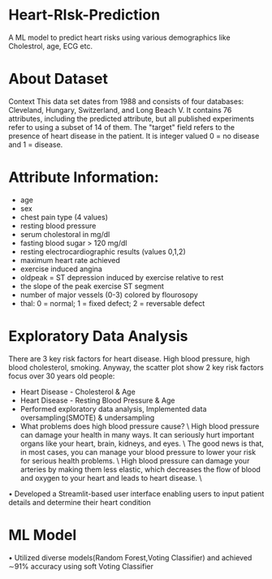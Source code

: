 # Heart-RIsk-Prediction
A ML model to predict heart risks using various demographics like Cholestrol, age, ECG etc.

# About Dataset
Context
This data set dates from 1988 and consists of four databases: Cleveland, Hungary, Switzerland, and Long Beach V. It contains 76 attributes, including the predicted attribute, but all published experiments refer to using a subset of 14 of them. The "target" field refers to the presence of heart disease in the patient. It is integer valued 0 = no disease and 1 = disease.

# Attribute Information:

- age
- sex
- chest pain type (4 values)
- resting blood pressure
- serum cholestoral in mg/dl
- fasting blood sugar > 120 mg/dl
- resting electrocardiographic results (values 0,1,2)
- maximum heart rate achieved
- exercise induced angina
- oldpeak = ST depression induced by exercise relative to rest
- the slope of the peak exercise ST segment
- number of major vessels (0-3) colored by flourosopy
- thal: 0 = normal; 1 = fixed defect; 2 = reversable defect

#  Exploratory Data Analysis
There are 3 key risk factors for heart disease. High blood pressure, high blood cholesterol, smoking.
Anyway, the scatter plot show 2 key risk factors focus over 30 years old people:

- Heart Disease - Cholesterol & Age
- Heart Disease - Resting Blood Pressure & Age
- Performed exploratory data analysis, Implemented data oversampling(SMOTE) & undersampling
- What problems does high blood pressure cause? \\
High blood pressure can damage your health in many ways. It can seriously hurt important organs like your heart, brain, kidneys, and eyes. \\
The good news is that, in most cases, you can manage your blood pressure to lower your risk for serious health problems. \\
High blood pressure can damage your arteries by making them less elastic, which decreases the flow of blood and oxygen to your heart and leads to heart disease. \\

• Developed a Streamlit-based user interface enabling users to input patient details and determine their heart condition

# ML Model
• Utilized diverse models(Random Forest,Voting Classifier) and achieved ∼91% accuracy using soft Voting Classifier




